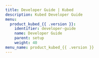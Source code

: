 ```yaml
---
title: Developer Guide | Kubed
description: Kubed Developer Guide
menu:
  product_kubed_{{ .version }}:
    identifier: developer-guide
    name: Developer Guide
    parent: setup
    weight: 40
menu_name: product_kubed_{{ .version }}
---
```

